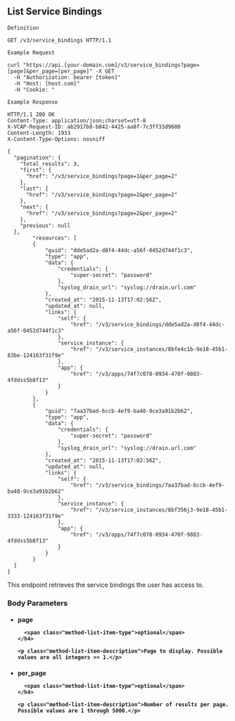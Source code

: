 ## List Service Bindings

```
Definition
```

```http
GET /v3/service_bindings HTTP/1.1
```

```
Example Request
```

```shell
curl "https://api.[your-domain.com]/v3/service_bindings?page=[page]&per_page=[per_page]" -X GET
  -H "Authorization: bearer [token]"
  -H "Host: [host.com]"
  -H "Cookie: "
```

```
Example Response
```

```http
HTTP/1.1 200 OK
Content-Type: application/json;charset=utf-8
X-VCAP-Request-ID: ab2917b8-b842-4425-aa8f-7c3ff33d9680
Content-Length: 1933
X-Content-Type-Options: nosniff

{
  "pagination": {
    "total_results": 3,
    "first": {
      "href": "/v3/service_bindings?page=1&per_page=2"
    },
    "last": {
      "href": "/v3/service_bindings?page=2&per_page=2"
    },
    "next": {
      "href": "/v3/service_bindings?page=2&per_page=2"
    },
    "previous": null
  },
		"resources": [
		{
			"guid": "dde5ad2a-d8f4-44dc-a56f-0452d744f1c3",
			"type": "app",
			"data": {
				"credentials": {
					"super-secret": "password"
				},
				"syslog_drain_url": "syslog://drain.url.com"
			},
			"created_at": "2015-11-13T17:02:56Z",
			"updated_at": null,
			"links": {
				"self": {
					"href": "/v3/service_bindings/dde5ad2a-d8f4-44dc-a56f-0452d744f1c3"
				},
				"service_instance": {
					"href": "/v3/service_instances/8bfe4c1b-9e18-45b1-83be-124163f31f9e"
				},
				"app": {
					"href": "/v3/apps/74f7c078-0934-470f-9883-4fddss5b8f13"
				}
			}
		},
		{
			"guid": "7aa37bad-6ccb-4ef9-ba48-9ce3a91b2b62",
			"type": "app",
			"data": {
				"credentials": {
					"super-secret": "password"
				},
				"syslog_drain_url": "syslog://drain.url.com"
			},
			"created_at": "2015-11-13T17:02:56Z",
			"updated_at": null,
			"links": {
				"self": {
					"href": "/v3/service_bindings/7aa37bad-6ccb-4ef9-ba48-9ce3a91b2b62"
				},
				"service_instance": {
					"href": "/v3/service_instances/8bf356j3-9e18-45b1-3333-124163f31f9e"
				},
				"app": {
					"href": "/v3/apps/74f7c078-0934-470f-9883-4fddss5b8f13"
				}
			}
		}
  ]
}
```

This endpoint retrieves the service bindings the user has access to.

### Body Parameters

<ul class="method-list-group">
  <li class="method-list-item">
    <h4 class="method-list-item-label">
      page

      <span class="method-list-item-type">optional</span>
    </h4>

    <p class="method-list-item-description">Page to display. Possible values are all integers >= 1.</p>
  </li>
  <li class="method-list-item">
    <h4 class="method-list-item-label">
      per_page

      <span class="method-list-item-type">optional</span>
    </h4>

    <p class="method-list-item-description">Number of results per page. Possible values are 1 through 5000.</p>
  </li>
</ul>
